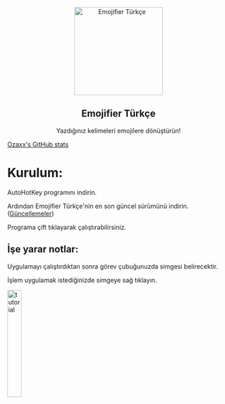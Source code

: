 <p align="center">
 <img width="200px" src="https://res.cloudinary.com/happyclown/image/upload/v1625765675/removal.ai__tmp-60e73711796aa_sbdgok.png" align="center" alt="Emojifier Türkçe" />
 <h2 align="center">Emojifier Türkçe</h2>
 <p align="center">Yazdığınız kelimeleri emojilere dönüştürün!</p>
 
[Ozaxx's GitHub stats](https://github-readme-stats.vercel.app/api?username=Ozaxx&theme=dark&show_icons=true)

# Kurulum:
<p>AutoHotKey programını indirin.</p>
<p>Ardından Emojifier Türkçe'nin en son güncel sürümünü indirin. (<a href = "https://github.com/Ozaxx/emojifier-turkce/releases/" target = "_self">Güncellemeler</a>) </p>
<p>Programa çift tıklayarak çalıştırabilirsiniz.</p>

## İşe yarar notlar:
<p>Uygulamayı çalıştırdıktan sonra görev çubuğunuzda simgesi belirecektir.</p>
<p>İşlem uygulamak istediğinizde simgeye sağ tıklayın.</p>

<img src="https://i.imgur.com/QmNzFyA.gif" alt="tutorial" width="25%">

